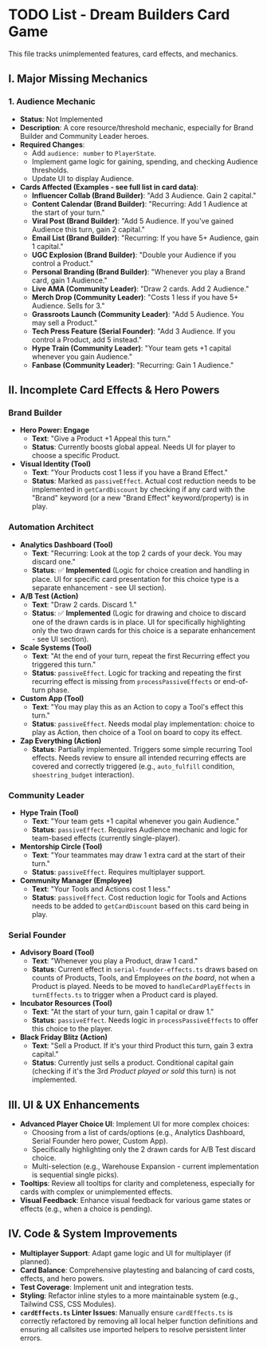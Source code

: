 # TODO List - Dream Builders Card Game

This file tracks unimplemented features, card effects, and mechanics.

## I. Major Missing Mechanics

### 1. Audience Mechanic
- **Status**: Not Implemented
- **Description**: A core resource/threshold mechanic, especially for Brand Builder and Community Leader heroes.
- **Required Changes**:
    - Add `audience: number` to `PlayerState`.
    - Implement game logic for gaining, spending, and checking Audience thresholds.
    - Update UI to display Audience.
- **Cards Affected (Examples - see full list in card data)**:
    - **Influencer Collab (Brand Builder)**: "Add 3 Audience. Gain 2 capital."
    - **Content Calendar (Brand Builder)**: "Recurring: Add 1 Audience at the start of your turn."
    - **Viral Post (Brand Builder)**: "Add 5 Audience. If you've gained Audience this turn, gain 2 capital."
    - **Email List (Brand Builder)**: "Recurring: If you have 5+ Audience, gain 1 capital."
    - **UGC Explosion (Brand Builder)**: "Double your Audience if you control a Product."
    - **Personal Branding (Brand Builder)**: "Whenever you play a Brand card, gain 1 Audience."
    - **Live AMA (Community Leader)**: "Draw 2 cards. Add 2 Audience."
    - **Merch Drop (Community Leader)**: "Costs 1 less if you have 5+ Audience. Sells for 3."
    - **Grassroots Launch (Community Leader)**: "Add 5 Audience. You may sell a Product."
    - **Tech Press Feature (Serial Founder)**: "Add 3 Audience. If you control a Product, add 5 instead."
    - **Hype Train (Community Leader)**: "Your team gets +1 capital whenever you gain Audience."
    - **Fanbase (Community Leader)**: "Recurring: Gain 1 Audience."

## II. Incomplete Card Effects & Hero Powers

### Brand Builder
- **Hero Power: Engage**
    - **Text**: "Give a Product +1 Appeal this turn."
    - **Status**: Currently boosts global appeal. Needs UI for player to choose a specific Product.
- **Visual Identity (Tool)**
    - **Text**: "Your Products cost 1 less if you have a Brand Effect."
    - **Status**: Marked as `passiveEffect`. Actual cost reduction needs to be implemented in `getCardDiscount` by checking if any card with the "Brand" keyword (or a new "Brand Effect" keyword/property) is in play.

### Automation Architect
- **Analytics Dashboard (Tool)**
    - **Text**: "Recurring: Look at the top 2 cards of your deck. You may discard one."
    - **Status**: ✅ **Implemented** (Logic for choice creation and handling in place. UI for specific card presentation for this choice type is a separate enhancement - see UI section).
- **A/B Test (Action)**
    - **Text**: "Draw 2 cards. Discard 1."
    - **Status**: ✅ **Implemented** (Logic for drawing and choice to discard one of the drawn cards is in place. UI for specifically highlighting only the two drawn cards for this choice is a separate enhancement - see UI section).
- **Scale Systems (Tool)**
    - **Text**: "At the end of your turn, repeat the first Recurring effect you triggered this turn."
    - **Status**: `passiveEffect`. Logic for tracking and repeating the first recurring effect is missing from `processPassiveEffects` or end-of-turn phase.
- **Custom App (Tool)**
    - **Text**: "You may play this as an Action to copy a Tool's effect this turn."
    - **Status**: `passiveEffect`. Needs modal play implementation: choice to play as Action, then choice of a Tool on board to copy its effect.
- **Zap Everything (Action)**
    - **Status**: Partially implemented. Triggers some simple recurring Tool effects. Needs review to ensure all intended recurring effects are covered and correctly triggered (e.g., `auto_fulfill` condition, `shoestring_budget` interaction).

### Community Leader
- **Hype Train (Tool)**
    - **Text**: "Your team gets +1 capital whenever you gain Audience."
    - **Status**: `passiveEffect`. Requires Audience mechanic and logic for team-based effects (currently single-player).
- **Mentorship Circle (Tool)**
    - **Text**: "Your teammates may draw 1 extra card at the start of their turn."
    - **Status**: `passiveEffect`. Requires multiplayer support.
- **Community Manager (Employee)**
    - **Text**: "Your Tools and Actions cost 1 less."
    - **Status**: `passiveEffect`. Cost reduction logic for Tools and Actions needs to be added to `getCardDiscount` based on this card being in play.

### Serial Founder
- **Advisory Board (Tool)**
    - **Text**: "Whenever you play a Product, draw 1 card."
    - **Status**: Current effect in `serial-founder-effects.ts` draws based on counts of Products, Tools, and Employees *on the board*, not when a Product is played. Needs to be moved to `handleCardPlayEffects` in `turnEffects.ts` to trigger when a Product card is played.
- **Incubator Resources (Tool)**
    - **Text**: "At the start of your turn, gain 1 capital or draw 1."
    - **Status**: `passiveEffect`. Needs logic in `processPassiveEffects` to offer this choice to the player.
- **Black Friday Blitz (Action)**
    - **Text**: "Sell a Product. If it's your third Product this turn, gain 3 extra capital."
    - **Status**: Currently just sells a product. Conditional capital gain (checking if it's the 3rd *Product played or sold* this turn) is not implemented.

## III. UI & UX Enhancements

- **Advanced Player Choice UI**: Implement UI for more complex choices:
    - Choosing from a list of cards/options (e.g., Analytics Dashboard, Serial Founder hero power, Custom App).
    - Specifically highlighting only the 2 drawn cards for A/B Test discard choice.
    - Multi-selection (e.g., Warehouse Expansion - current implementation is sequential single picks).
- **Tooltips**: Review all tooltips for clarity and completeness, especially for cards with complex or unimplemented effects.
- **Visual Feedback**: Enhance visual feedback for various game states or effects (e.g., when a choice is pending).

## IV. Code & System Improvements

- **Multiplayer Support**: Adapt game logic and UI for multiplayer (if planned).
- **Card Balance**: Comprehensive playtesting and balancing of card costs, effects, and hero powers.
- **Test Coverage**: Implement unit and integration tests.
- **Styling**: Refactor inline styles to a more maintainable system (e.g., Tailwind CSS, CSS Modules).
- **`cardEffects.ts` Linter Issues**: Manually ensure `cardEffects.ts` is correctly refactored by removing all local helper function definitions and ensuring all callsites use imported helpers to resolve persistent linter errors. 